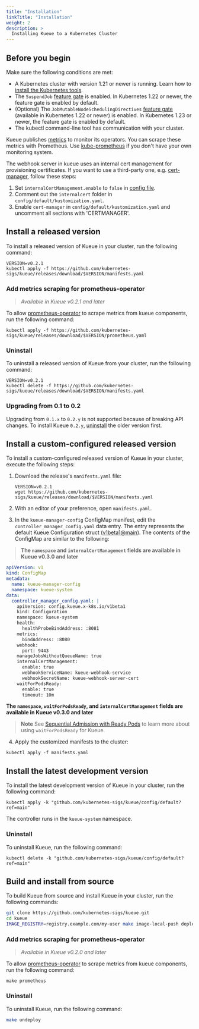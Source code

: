 ```yaml
---
title: "Installation"
linkTitle: "Installation"
weight: 2
description: >
  Installing Kueue to a Kubernetes Cluster
---
```


## Before you begin

Make sure the following conditions are met:

- A Kubernetes cluster with version 1.21 or newer is running. Learn how to [install the Kubernetes tools](https://kubernetes.io/docs/tasks/tools/).
- The `SuspendJob` [feature gate][feature_gate] is enabled. In Kubernetes 1.22 or newer, the feature gate is enabled by default.
- (Optional) The `JobMutableNodeSchedulingDirectives` [feature gate][feature_gate] (available in Kubernetes 1.22 or newer) is enabled.
  In Kubernetes 1.23 or newer, the feature gate is enabled by default.
- The kubectl command-line tool has communication with your cluster.

Kueue publishes [metrics](/docs/reference/metrics) to monitor its operators.
You can scrape these metrics with Prometheus.
Use [kube-prometheus](https://github.com/prometheus-operator/kube-prometheus)
if you don't have your own monitoring system.

The webhook server in kueue uses an internal cert management for provisioning certificates. If you want to use
  a third-party one, e.g. [cert-manager](https://github.com/cert-manager/cert-manager), follow these steps:

  1. Set `internalCertManagement.enable` to `false` in [config file](#install-a-custom-configured-released-version).
  2. Comment out the `internalcert` folder in `config/default/kustomization.yaml`.
  3. Enable `cert-manager` in `config/default/kustomization.yaml` and uncomment all sections with 'CERTMANAGER'.

[feature_gate]: https://kubernetes.io/docs/reference/command-line-tools-reference/feature-gates/

## Install a released version

To install a released version of Kueue in your cluster, run the following command:

```shell
VERSION=v0.2.1
kubectl apply -f https://github.com/kubernetes-sigs/kueue/releases/download/$VERSION/manifests.yaml
```

### Add metrics scraping for prometheus-operator

> _Available in Kueue v0.2.1 and later_

To allow [prometheus-operator](https://github.com/prometheus-operator/prometheus-operator)
to scrape metrics from kueue components, run the following command:

```shell
kubectl apply -f https://github.com/kubernetes-sigs/kueue/releases/download/$VERSION/prometheus.yaml
```

### Uninstall

To uninstall a released version of Kueue from your cluster, run the following command:

```shell
VERSION=v0.2.1
kubectl delete -f https://github.com/kubernetes-sigs/kueue/releases/download/$VERSION/manifests.yaml
```

### Upgrading from 0.1 to 0.2

Upgrading from `0.1.x` to `0.2.y` is not supported because of breaking API
changes.
To install Kueue `0.2.y`, [uninstall](#uninstall) the older version first.

## Install a custom-configured released version

To install a custom-configured released version of Kueue in your cluster, execute the following steps:

1. Download the release's `manifests.yaml` file:

    ```shell
    VERSION=v0.2.1
    wget https://github.com/kubernetes-sigs/kueue/releases/download/$VERSION/manifests.yaml
    ```

2. With an editor of your preference, open `manifests.yaml`.
3. In the `kueue-manager-config` ConfigMap manifest, edit the
`controller_manager_config.yaml` data entry. The entry represents
the default Kueue Configuration
struct ([v1beta1@main](https://pkg.go.dev/sigs.k8s.io/kueue@main/apis/config/v1beta1#Configuration)).
The contents of the ConfigMap are similar to the following:

> __The `namespace` and `internalCertManagement` fields are available in Kueue v0.3.0 and later__

```yaml
apiVersion: v1
kind: ConfigMap
metadata:
  name: kueue-manager-config
  namespace: kueue-system
data:
  controller_manager_config.yaml: |
    apiVersion: config.kueue.x-k8s.io/v1beta1
    kind: Configuration
    namespace: kueue-system
    health:
      healthProbeBindAddress: :8081
    metrics:
      bindAddress: :8080
    webhook:
      port: 9443
    manageJobsWithoutQueueName: true
    internalCertManagement:
      enable: true
      webhookServiceName: kueue-webhook-service
      webhookSecretName: kueue-webhook-server-cert
    waitForPodsReady:
      enable: true
      timeout: 10m
```

__The `namespace`, `waitForPodsReady`, and `internalCertManagement` fields are available in Kueue v0.3.0 and later__

> **Note**
> See [Sequential Admission with Ready Pods](/docs/tasks/setup_sequential_admission) to learn
more about using `waitForPodsReady` for Kueue.

4. Apply the customized manifests to the cluster:

```shell
kubectl apply -f manifests.yaml
```

## Install the latest development version

To install the latest development version of Kueue in your cluster, run the
following command:

```shell
kubectl apply -k "github.com/kubernetes-sigs/kueue/config/default?ref=main"
```

The controller runs in the `kueue-system` namespace.

### Uninstall

To uninstall Kueue, run the following command:

```shell
kubectl delete -k "github.com/kubernetes-sigs/kueue/config/default?ref=main"
```

## Build and install from source

To build Kueue from source and install Kueue in your cluster, run the following
commands:

```sh
git clone https://github.com/kubernetes-sigs/kueue.git
cd kueue
IMAGE_REGISTRY=registry.example.com/my-user make image-local-push deploy
```

### Add metrics scraping for prometheus-operator

> _Available in Kueue v0.2.0 and later_

To allow [prometheus-operator](https://github.com/prometheus-operator/prometheus-operator)
to scrape metrics from kueue components, run the following command:

```shell
make prometheus
```

### Uninstall

To uninstall Kueue, run the following command:

```sh
make undeploy
```
